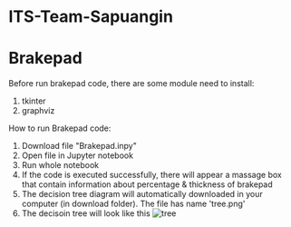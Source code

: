 # ITS-Team-Sapuangin

# Brakepad
Before run brakepad code, there are some module need to install:
1. tkinter
2. graphviz

How to run Brakepad code:
1. Download file "Brakepad.inpy"
2. Open file in Jupyter notebook
3. Run whole notebook
4. If the code is executed successfully, there will appear a massage box that contain information about percentage & thickness of brakepad
5. The decision tree diagram will automatically downloaded in your computer (in download folder). The file has name 'tree.png'
6. The decisoin tree will look like this ![tree](https://user-images.githubusercontent.com/99813942/154808293-eb9b0004-6ee9-40ff-8608-a32543d512a0.png)
